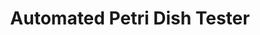 ---
layout: post
title: Automated Petri Dish Tester
external: [[github, 'http://github.com/EnigMoiD/petri-test']]
short: poe-petri

banner-position: .6

team: 2


header: ['We designed built an Arduino-controlled petri dish scanner and controlled it with a Node API.',"It had a simple mechanical design that made it reliable and easy to control: a Servo with a light sensor turned to face the requested petri dish, and a light underneath allowed the system to determine the opacity of the dish's contents. The Node API started as an excuse to make a frontend with HTML/CSS instead of Python, but it turned into a full-on controller when I found a package that let Node talk to serial ports."]

specs: [
[code, 'Arduino C, Node'], [laptop, Arduino], [gear, Hobby Servo]]
---